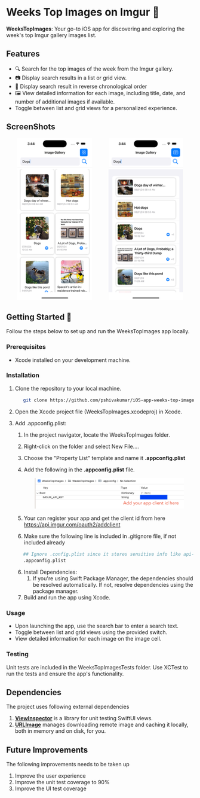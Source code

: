 # Weeks Top Images on Imgur 📸
**WeeksTopImages**: Your go-to iOS app for discovering and exploring the week's top Imgur gallery images list.

## Features

- 🔍 Search for the top images of the week from the Imgur gallery.
- 📷 Display search results in a list or grid view.
- 🔄 Display search result in reverse chronological order
- 🖼️ View detailed information for each image, including title, date, and number of additional images if available.
- Toggle between list and grid views for a personalized experience.

## ScreenShots

<div align="center">
   <img src="ScreenShots/grid_view.png" alt="Grid View" width="200" style="margin-right: 40px;"/>
   <img src="ScreenShots/list_view.png" alt="List View" width="200"/>
</div>


## Getting Started 🚀

Follow the steps below to set up and run the WeeksTopImages app locally.

### Prerequisites

- Xcode installed on your development machine.

### Installation

1. Clone the repository to your local machine.

   ```bash
      git clone https://github.com/pshivakumar/iOS-app-weeks-top-images
   ```
2. Open the Xcode project file (WeeksTopImages.xcodeproj) in Xcode.
3. Add .appconfig.plist:
   1. In the project navigator, locate the WeeksTopImages folder.
   2. Right-click on the folder and select New File....
   3. Choose the "Property List" template and name it **.appconfig.plist**
   4. Add the following in the **.appconfig.plist** file.

         <div align="center">
            <img src="ScreenShots/appconfig_example.png" alt="App Config Plist" width="400"/>
         </div>
   6. Your can register your app and get the client id from here https://api.imgur.com/oauth2/addclient
   5. Make sure the following line is included in .gitignore file, if not included already

   ```bash
      ## Ignore .config.plist since it stores sensitive info like api-keys
      .appconfig.plist
   ```
   6. Install Dependencies:
      1. If you're using Swift Package Manager, the dependencies should be resolved automatically. If not, resolve dependencies using the package manager.
   7. Build and run the app using Xcode.

### Usage
   -  Upon launching the app, use the search bar to enter a search text.
   -  Toggle between list and grid views using the provided switch.
   -  View detailed information for each image on the image cell.
      
### Testing

   Unit tests are included in the WeeksTopImagesTests folder. Use XCTest to run the tests and ensure the app's functionality.

## Dependencies

The project uses following external dependencies
   1. [**ViewInspector**](https://github.com/nalexn/ViewInspector) is a library for unit testing SwiftUI views.
   2. [**URLImage**](https://github.com/dmytro-anokhin/url-image) manages downloading remote image and caching it locally, both in memory and on disk, for you.

## Future Improvements

The following improvements needs to be taken up
   1. Improve the user experience
   2. Improve the unit test coverage to 90%
   3. Improve the UI test coverage
